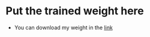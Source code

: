 # Put the trained weight here

* You can download my weight in the [link](https://drive.google.com/file/d/1zYvwOylTeCwhq_wGL7mvUoFQ0X7v4kxK/view?usp=sharing)